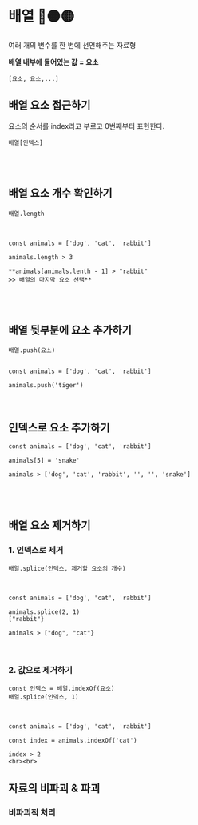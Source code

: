 # 배열 🔴🟠🟡

여러 개의 변수를 한 번에 선언해주는 자료형

**배열 내부에 들어있는 값 = 요소**

    [요소, 요소,...]

## 배열 요소 접근하기

요소의 순서를 index라고 부르고 0번째부터 표현한다.

    배열[인덱스]

<br><br>

## 배열 요소 개수 확인하기

    배열.length

<br>

    const animals = ['dog', 'cat', 'rabbit']

    animals.length > 3

    **animals[animals.lenth - 1] > "rabbit"
    >> 배열의 마지막 요소 선택**

<br><br>

## 배열 뒷부분에 요소 추가하기

    배열.push(요소)


    const animals = ['dog', 'cat', 'rabbit']

    animals.push('tiger')

<br>

## 인덱스로 요소 추가하기

    const animals = ['dog', 'cat', 'rabbit']

    animals[5] = 'snake'

    animals > ['dog', 'cat', 'rabbit', '', '', 'snake']

<br><br>

## 배열 요소 제거하기

### 1. 인덱스로 제거

    배열.splice(인덱스, 제거할 요소의 개수)

<br>

    const animals = ['dog', 'cat', 'rabbit']

    animals.splice(2, 1)
    ["rabbit"}

    animals > ["dog", "cat"}

<br>

### 2. 값으로 제거하기

    const 인덱스 = 배열.indexOf(요소)
    배열.splice(인덱스, 1)

<br>

    const animals = ['dog', 'cat', 'rabbit']

    const index = animals.indexOf('cat')

    index > 2
    <br><br>

## 자료의 비파괴 & 파괴

### 비파괴적 처리
